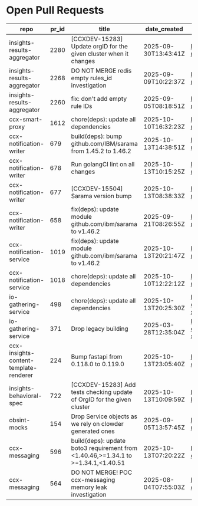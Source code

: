 # Open Pull Requests
repo | pr_id | title | date_created | url | author | ci_status
---|---|---|---|---|---|---
insights-results-aggregator | 2280 | [CCXDEV-15283] Update orgID for the given cluster when it changes | 2025-09-30T13:43:41Z | https://github.com/RedHatInsights/insights-results-aggregator/pull/2280 | JiriPapousek | ok
insights-results-aggregator | 2268 | DO NOT MERGE redis empty rules_id investigation | 2025-09-09T10:22:37Z | https://github.com/RedHatInsights/insights-results-aggregator/pull/2268 | Jakub007d | failed
insights-results-aggregator | 2260 | fix: don't add empty rule IDs | 2025-09-05T08:18:51Z | https://github.com/RedHatInsights/insights-results-aggregator/pull/2260 | juandspy | ok
ccx-smart-proxy | 1612 | chore(deps): update all dependencies | 2025-10-10T16:32:23Z | https://github.com/RedHatInsights/insights-results-smart-proxy/pull/1612 | app/red-hat-konflux | failed
ccx-notification-writer | 679 | build(deps): bump github.com/IBM/sarama from 1.45.2 to 1.46.2 | 2025-10-13T14:38:51Z | https://github.com/RedHatInsights/ccx-notification-writer/pull/679 | app/dependabot | failed
ccx-notification-writer | 678 | Run golangCI lint on all changes | 2025-10-13T10:15:25Z | https://github.com/RedHatInsights/ccx-notification-writer/pull/678 | ikerreyes | failed
ccx-notification-writer | 677 | [CCXDEV-15504] Sarama version bump | 2025-10-13T08:38:33Z | https://github.com/RedHatInsights/ccx-notification-writer/pull/677 | ikerreyes | failed
ccx-notification-writer | 658 | fix(deps): update module github.com/ibm/sarama to v1.46.2 | 2025-09-21T08:26:55Z | https://github.com/RedHatInsights/ccx-notification-writer/pull/658 | app/red-hat-konflux | failed
ccx-notification-service | 1019 | fix(deps): update module github.com/ibm/sarama to v1.46.2 | 2025-10-13T20:21:47Z | https://github.com/RedHatInsights/ccx-notification-service/pull/1019 | app/red-hat-konflux | failed
ccx-notification-service | 1018 | chore(deps): update all dependencies | 2025-10-10T12:22:12Z | https://github.com/RedHatInsights/ccx-notification-service/pull/1018 | app/red-hat-konflux | failed
io-gathering-service | 498 | chore(deps): update all dependencies | 2025-10-13T20:25:30Z | https://github.com/RedHatInsights/insights-operator-gathering-conditions-service/pull/498 | app/red-hat-konflux | failed
io-gathering-service | 371 | Drop legacy building | 2025-03-28T12:35:04Z | https://github.com/RedHatInsights/insights-operator-gathering-conditions-service/pull/371 | ikerreyes | failed
ccx-insights-content-template-renderer | 224 | Bump fastapi from 0.118.0 to 0.119.0 | 2025-10-13T23:05:40Z | https://github.com/RedHatInsights/insights-content-template-renderer/pull/224 | app/dependabot | failed
insights-behavioral-spec | 722 | [CCXDEV-15283] Add tests checking update of OrgID for the given cluster | 2025-10-13T10:09:59Z | https://github.com/RedHatInsights/insights-behavioral-spec/pull/722 | JiriPapousek | ok
obsint-mocks | 154 | Drop Service objects as we rely on clowder generated ones | 2025-09-05T13:57:45Z | https://github.com/RedHatInsights/obsint-mocks/pull/154 | ikerreyes | ok
ccx-messaging | 596 | build(deps): update boto3 requirement from <1.40.46,>=1.34.1 to >=1.34.1,<1.40.51 | 2025-10-13T07:20:22Z | https://github.com/RedHatInsights/insights-ccx-messaging/pull/596 | app/dependabot | failed
ccx-messaging | 564 | DO NOT MERGE! POC ccx-messaging memory leak investigation | 2025-08-04T07:55:03Z | https://github.com/RedHatInsights/insights-ccx-messaging/pull/564 | Jakub007d | failed

